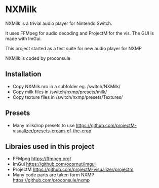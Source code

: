 NXMilk
======

NXMilk is a trivial audio player for Nintendo Switch.

It uses FFMpeg for audio decoding and ProjectM for the vis.
The GUI is made with ImGui.

This project started as a test suite for new audio player for NXMP

NXMilk is coded by proconsule

Installation 
----
- Copy NXMilk.nro in a subfolder eg. /switch/NXMilk/
- Copy milk files in /switch/nxmp/presets/milk/
- Copy texture files in /switch/nxmp/presets/Textures/

Presets
----
- Many milkdrop presets to use https://github.com/projectM-visualizer/presets-cream-of-the-crop

Libraies used in this project
-----
- FFMpeg https://ffmpeg.org/
- ImGui https://github.com/ocornut/imgui
- ProjectM https://github.com/projectM-visualizer/projectm
- Many code parts are taken form NXMP https://github.com/proconsule/nxmp





